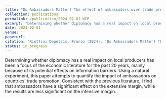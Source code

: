 ```yaml
---
title: "Do Ambassadors Matter? The effect of ambassadors over trade promotion"
collection: publications
permalink: /publication/2024-02-01-WIP
excerpt: "Determining whether diplomacy has a real impact on local producers has been a focus of the economic literature for the past 20 years, mainly because of its potential effects on information barriers. Using a natural experiment, this paper attempts to quantify the impact of ambassadors on countries' trade promotion. Consistent with the previous literature, I find that ambassadors have a significant effect on the extensive margin, while the results are less significant on the intensive margin."
date: 2024-02-01
venue: ''
paperurl: 
citation: "Riottini Depetris, Franco (2024). 'Do Ambassadors Matter? The effect of ambassadors over trade promotion.' <i>Universidad de San Andrés</i>."
status: in_progress
---
```


Determining whether diplomacy has a real impact on local producers has been a focus of the economic literature for the past 20 years, mainly because of its potential effects on information barriers. Using a natural experiment, this paper attempts to quantify the impact of ambassadors on countries' trade promotion. Consistent with the previous literature, I find that ambassadors have a significant effect on the extensive margin, while the results are less significant on the intensive margin.